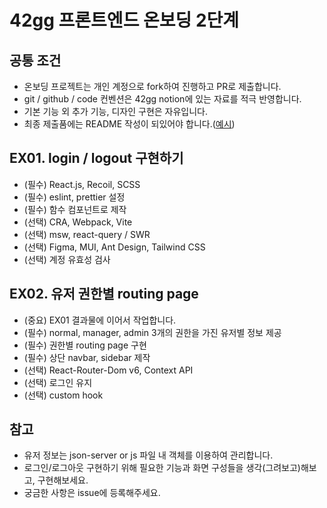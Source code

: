 # 42gg 프론트엔드 온보딩 2단계

## 공통 조건

- 온보딩 프로젝트는 개인 계정으로 fork하여 진행하고 PR로 제출합니다.
- git / github / code 컨벤션은 42gg notion에 있는 자료를 적극 반영합니다.
- 기본 기능 외 추가 기능, 디자인 구현은 자유입니다.
- 최종 제출품에는 README 작성이 되있어야 합니다.([예시](https://github.com/42organization/42gg.client/blob/main/README.md))

## EX01. login / logout 구현하기

- (필수) React.js, Recoil, SCSS
- (필수) eslint, prettier 설정
- (필수) 함수 컴포넌트로 제작
- (선택) CRA, Webpack, Vite
- (선택) msw, react-query / SWR
- (선택) Figma, MUI, Ant Design, Tailwind CSS
- (선택) 계정 유효성 검사

## EX02. 유저 권한별 routing page

- (중요) EX01 결과물에 이어서 작업합니다.
- (필수) normal, manager, admin 3개의 권한을 가진 유저별 정보 제공
- (필수) 권한별 routing page 구현
- (필수) 상단 navbar, sidebar 제작
- (선택) React-Router-Dom v6, Context API
- (선택) 로그인 유지
- (선택) custom hook

## 참고

- 유저 정보는 json-server or js 파일 내 객체를 이용하여 관리합니다.
- 로그인/로그아웃 구현하기 위해 필요한 기능과 화면 구성들을 생각(그려보고)해보고, 구현해보세요.
- 궁금한 사항은 issue에 등록해주세요.
